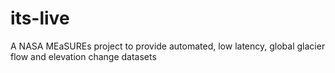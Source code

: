 # its-live
A NASA MEaSUREs project to provide automated, low latency, global glacier flow and elevation change datasets
